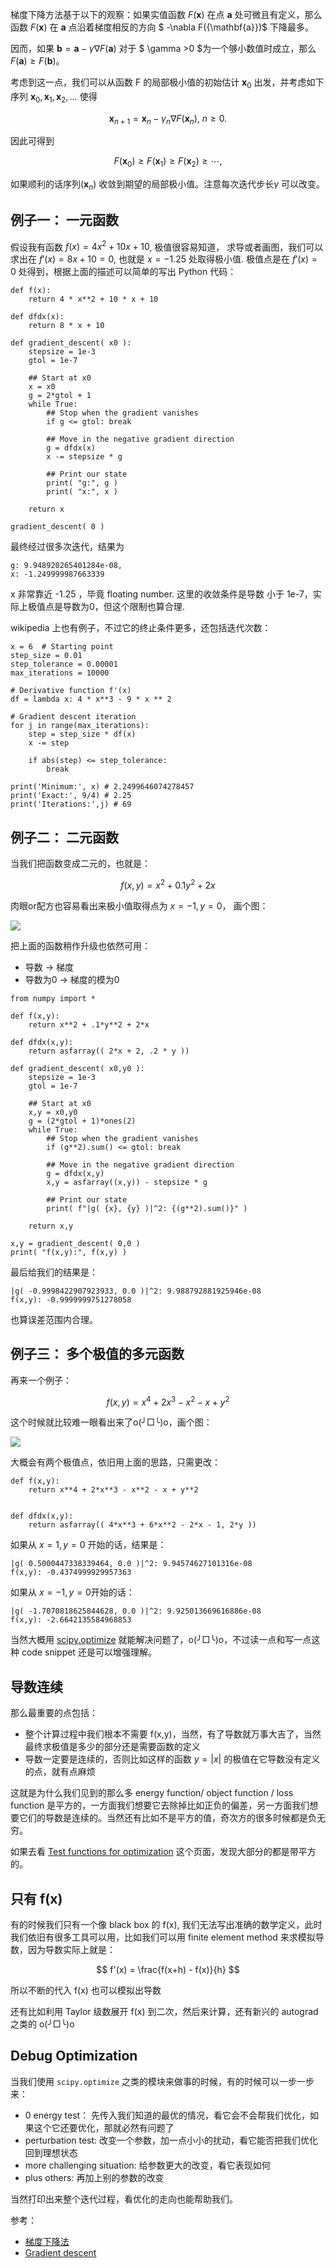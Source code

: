 梯度下降方法基于以下的观察：如果实值函数 $F(\mathbf{x})$ 在点 $\mathbf{a}$ 处可微且有定义，那么函数 $F(\mathbf{x})$  在 $\mathbf{a}$  点沿着梯度相反的方向 $ -\nabla F({\mathbf{a}})$ 下降最多。

因而，如果 ${\mathbf {b}}={\mathbf  {a}}-\gamma \nabla F({\mathbf {a}})$ 对于 $ \gamma >0 $为一个够小数值时成立，那么 $F({\mathbf  {a}})\geq F({\mathbf  {b}})$。

考虑到这一点，我们可以从函数 F 的局部极小值的初始估计 ${\mathbf  {x}}_{0}$ 出发，并考虑如下序列 ${\mathbf  {x}}_{0},{\mathbf  {x}}_{1},{\mathbf  {x}}_{2},\dots$ 使得

$$\mathbf{x}_{n+1}=\mathbf{x}_n-\gamma_n \nabla F(\mathbf{x}_n),\ n \ge 0.$$

因此可得到

$$F({\mathbf  {x}}_{0})\geq F({\mathbf  {x}}_{1})\geq F({\mathbf  {x}}_{2})\geq \cdots ,$$

如果顺利的话序列$({\mathbf  {x}}_{n})$ 收敛到期望的局部极小值。注意每次迭代步长$\gamma$ 可以改变。


## 例子一： 一元函数





假设我有函数 $f(x) = 4x^2 + 10x + 10$, 极值很容易知道， 求导或者画图，我们可以求出在  $f'(x) = 8x + 10 = 0$, 也就是 $x = - 1.25$ 处取得极小值. 极值点是在 $f'(x) = 0$ 处得到，根据上面的描述可以简单的写出 Python 代码：


```Python3
def f(x):
    return 4 * x**2 + 10 * x + 10

def dfdx(x):
    return 8 * x + 10

def gradient_descent( x0 ):    
    stepsize = 1e-3
    gtol = 1e-7
    
    ## Start at x0
    x = x0
    g = 2*gtol + 1
    while True:
        ## Stop when the gradient vanishes
        if g <= gtol: break
        
        ## Move in the negative gradient direction
        g = dfdx(x)
        x -= stepsize * g
        
        ## Print our state
        print( "g:", g )
        print( "x:", x )
    
    return x

gradient_descent( 0 )
```

最终经过很多次迭代，结果为 

```
g: 9.948920265401284e-08,
x: -1.249999987663339
```

x 非常靠近 -1.25 ，毕竟 floating number. 这里的收敛条件是导数 小于 1e-7，实际上极值点是导数为0，但这个限制也算合理.


wikipedia 上也有例子，不过它的终止条件更多，还包括迭代次数：

```Python3
x = 6  # Starting point
step_size = 0.01
step_tolerance = 0.00001
max_iterations = 10000

# Derivative function f'(x)
df = lambda x: 4 * x**3 - 9 * x ** 2

# Gradient descent iteration
for j in range(max_iterations):
    step = step_size * df(x)
    x -= step

    if abs(step) <= step_tolerance:
        break

print('Minimum:', x) # 2.2499646074278457
print('Exact:', 9/4) # 2.25
print('Iterations:',j) # 69
```

## 例子二： 二元函数

当我们把函数变成二元的，也就是：

$$
f(x, y) = x^2 + 0.1y^2 + 2x
$$

肉眼or配方也容易看出来极小值取得点为 $x = -1, y = 0$， 画个图：

![](images/gradient_descent_ep2.jpg)

把上面的函数稍作升级也依然可用：

- 导数 → 梯度
- 导数为0 → 梯度的模为0

```Python3
from numpy import *

def f(x,y):
    return x**2 + .1*y**2 + 2*x

def dfdx(x,y):
    return asfarray(( 2*x + 2, .2 * y ))

def gradient_descent( x0,y0 ):
    stepsize = 1e-3
    gtol = 1e-7
    
    ## Start at x0
    x,y = x0,y0
    g = (2*gtol + 1)*ones(2)
    while True:
        ## Stop when the gradient vanishes
        if (g**2).sum() <= gtol: break
        
        ## Move in the negative gradient direction
        g = dfdx(x,y)
        x,y = asfarray((x,y)) - stepsize * g
        
        ## Print our state
        print( f"|g( {x}, {y} )|^2: {(g**2).sum()}" )
    
    return x,y

x,y = gradient_descent( 0,0 )
print( "f(x,y):", f(x,y) )
```

最后给我们的结果是：

```Python3
|g( -0.9998422907923933, 0.0 )|^2: 9.988792881925946e-08
f(x,y): -0.9999999751278058
```

也算误差范围内合理。


## 例子三： 多个极值的多元函数

再来一个例子：

$$
f(x,y)=x^{4}+2x^{3}-x^{2}-x+y^{2}
$$

这个时候就比较难一眼看出来了o(╯□╰)o，画个图：

![](images/gradient_descent_ep3.jpg)

大概会有两个极值点，依旧用上面的思路，只需更改：


```Python3
def f(x,y):
    return x**4 + 2*x**3 - x**2 - x + y**2


def dfdx(x,y):
    return asfarray(( 4*x**3 + 6*x**2 - 2*x - 1, 2*y ))
```

如果从 $x = 1, y = 0$ 开始的话，结果是：

```Python3
|g( 0.5000447338339464, 0.0 )|^2: 9.94574627101316e-08
f(x,y): -0.4374999929957363
```

如果从 $x = -1, y = 0$开始的话：

```Python3
|g( -1.7070818625844628, 0.0 )|^2: 9.925013669616886e-08
f(x,y): -2.6642135584968853
```


当然大概用 [scipy.optimize](https://docs.scipy.org/doc/scipy/reference/tutorial/optimize.html) 就能解决问题了，o(╯□╰)o，不过读一点和写一点这种 code snippet 还是可以增强理解。


## 导数连续

那么最重要的点包括：

- 整个计算过程中我们根本不需要 f(x,y)，当然，有了导数就万事大吉了，当然最终求极值是多少的部分还是需要函数的定义
- 导数一定要是连续的，否则比如这样的函数 $y = |x|$ 的极值在它导数没有定义的点，就有点麻烦


这就是为什么我们见到的那么多 energy function/ object function / loss function 是平方的，一方面我们想要它去除掉比如正负的偏差，另一方面我们想要它们的导数是连续的。当然还有比如不是平方的值，奇次方的很多时候都是负无穷。

如果去看 [Test functions for optimization](https://en.wikipedia.org/wiki/Test_functions_for_optimization)  这个页面，发现大部分的都是带平方的。



## 只有 f(x)

有的时候我们只有一个像 black box 的 f(x), 我们无法写出准确的数学定义，此时我们依旧有很多工具可以用，比如我们可以用 finite element method 来求模拟导数，因为导数实际上就是：

$$
f'(x) = \frac{f(x+h) - f(x)}{h}
$$

所以不断的代入 f(x) 也可以模拟出导数


还有比如利用 Taylor 级数展开 f(x) 到二次，然后来计算，还有新兴的 autograd 之类的 o(╯□╰)o



## Debug Optimization


当我们使用 `scipy.optimize` 之类的模块来做事的时候，有的时候可以一步一步来：

- 0 energy test： 先传入我们知道的最优的情况，看它会不会帮我们优化，如果这个它还要优化，那就必然有问题了
- perturbation test: 改变一个参数，加一点小小的扰动，看它能否把我们优化回到理想状态
- more challenging situation: 给参数更大的改变，看它表现如何
- plus others: 再加上别的参数的改变


当然打印出来整个迭代过程，看优化的走向也能帮助我们。


参考：

- [梯度下降法](https://zh.wikipedia.org/wiki/梯度下降法)
- [Gradient descent](https://en.wikipedia.org/wiki/Gradient_descent)



